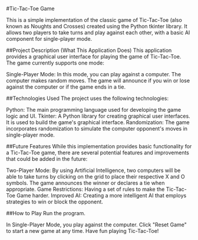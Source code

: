 #Tic-Tac-Toe Game

This is a simple implementation of the classic game of Tic-Tac-Toe (also known as Noughts and Crosses) created using the Python tkinter library. It allows two players to take turns and play against each other, with a basic AI component for single-player mode.

##Project Description (What This Application Does)
This application provides a graphical user interface for playing the game of Tic-Tac-Toe. The game currently supports one mode:

Single-Player Mode: In this mode, you can play against a computer. The computer makes random moves. The game will announce if you win or lose against the computer or if the game ends in a tie.

##Technologies Used
The project uses the following technologies:

Python: The main programming language used for developing the game logic and UI.
Tkinter: A Python library for creating graphical user interfaces. It is used to build the game's graphical interface.
Randomization: The game incorporates randomization to simulate the computer opponent's moves in single-player mode.

##Future Features
While this implementation provides basic functionality for a Tic-Tac-Toe game, there are several potential features and improvements that could be added in the future:

Two-Player Mode: By using Artificial Intelligence, two computers will be able to take turns by clicking on the grid to place their respective X and O symbols. The game announces the winner or declares a tie when appropriate.
Game Restrictions: Having a set of rules to make the Tic-Tac-Toe Game harder.
Improved AI: Creating a more intelligent AI that employs strategies to win or block the opponent.

##How to Play
Run the program.

In Single-Player Mode, you play against the computer.
Click "Reset Game" to start a new game at any time.
Have fun playing Tic-Tac-Toe!
